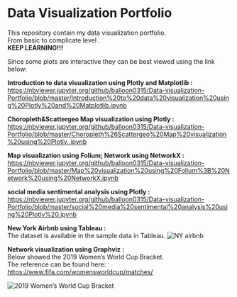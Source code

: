 # Data Visualization Portfolio

This repository contain my data visualization portfolio.<br/>
From basic to complicate level .<br/>
**KEEP LEARNING!!!**<br/>


Since some plots are interactive they can be best viewed using the link below:

**Introduction to data visualization using Plotly and Matplotlib :** <br/>
https://nbviewer.jupyter.org/github/balloon0315/Data-visualization-Portfolio/blob/master/Introduction%20to%20data%20visualization%20using%20Plotly%20and%20Matplotlib.ipynb

**Choropleth&Scattergeo Map visualization using Plotly :** <br/>
https://nbviewer.jupyter.org/github/balloon0315/Data-visualization-Portfolio/blob/master/Choropleth%26Scattergeo%20Map%20visualization%20using%20Plotly..ipynb

**Map visualization using Folium; Network using NetworkX :** <br/>
https://nbviewer.jupyter.org/github/balloon0315/Data-visualization-Portfolio/blob/master/Map%20visualization%20using%20Folium%3B%20Network%20using%20NetworkX.ipynb

**social media sentimental analysis using Plotly :** <br/>
https://nbviewer.jupyter.org/github/balloon0315/Data-visualization-Portfolio/blob/master/social%20media%20sentimental%20analysis%20using%20Plotly%20.ipynb

**New York Airbnb using Tableau :** <br/>
The dataset is available in the sample data in Tableau. 
![NY airbnb](https://github.com/balloon0315/Data-visualization-Portfolio/blob/master/Tableau/Dashboard.png)

**Network visualization using Graphviz :** <br/>
Below showed the 2019 Women’s World Cup Bracket. <br/>
The reference can be found here: https://www.fifa.com/womensworldcup/matches/

![2019 Women’s World Cup Bracket](https://github.com/balloon0315/Data-visualization-Portfolio/blob/master/Graphviz/Figure2graphviz-1.jpg)



